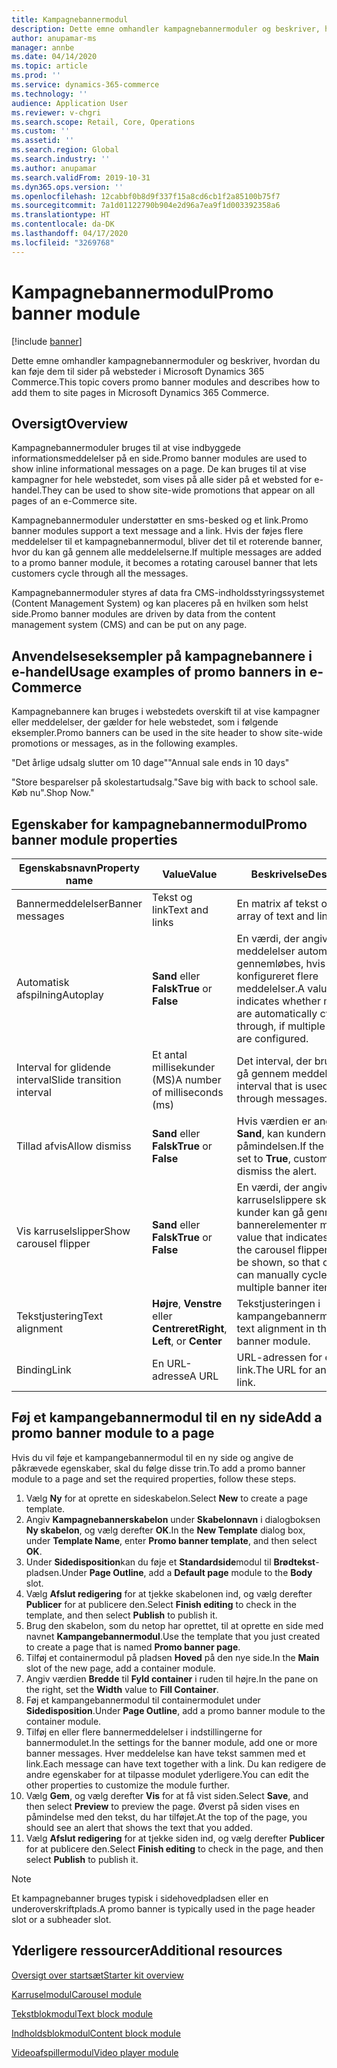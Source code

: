 ```yaml
---
title: Kampagnebannermodul
description: Dette emne omhandler kampagnebannermoduler og beskriver, hvordan du kan føje dem til sider på websteder i Microsoft Dynamics 365 Commerce.
author: anupamar-ms
manager: annbe
ms.date: 04/14/2020
ms.topic: article
ms.prod: ''
ms.service: dynamics-365-commerce
ms.technology: ''
audience: Application User
ms.reviewer: v-chgri
ms.search.scope: Retail, Core, Operations
ms.custom: ''
ms.assetid: ''
ms.search.region: Global
ms.search.industry: ''
ms.author: anupamar
ms.search.validFrom: 2019-10-31
ms.dyn365.ops.version: ''
ms.openlocfilehash: 12cabbf0b8d9f337f15a8cd6cb1f2a85100b75f7
ms.sourcegitcommit: 7a1d01122790b904e2d96a7ea9f1d003392358a6
ms.translationtype: HT
ms.contentlocale: da-DK
ms.lasthandoff: 04/17/2020
ms.locfileid: "3269768"
---
```

# <a name="promo-banner-module"></a><span data-ttu-id="9bc83-103">Kampagnebannermodul</span><span class="sxs-lookup"><span data-stu-id="9bc83-103">Promo banner module</span></span>


[!include [banner](includes/banner.md)]

<span data-ttu-id="9bc83-104">Dette emne omhandler kampagnebannermoduler og beskriver, hvordan du kan føje dem til sider på websteder i Microsoft Dynamics 365 Commerce.</span><span class="sxs-lookup"><span data-stu-id="9bc83-104">This topic covers promo banner modules and describes how to add them to site pages in Microsoft Dynamics 365 Commerce.</span></span>

## <a name="overview"></a><span data-ttu-id="9bc83-105">Oversigt</span><span class="sxs-lookup"><span data-stu-id="9bc83-105">Overview</span></span>

<span data-ttu-id="9bc83-106">Kampagnebannermoduler bruges til at vise indbyggede informationsmeddelelser på en side.</span><span class="sxs-lookup"><span data-stu-id="9bc83-106">Promo banner modules are used to show inline informational messages on a page.</span></span> <span data-ttu-id="9bc83-107">De kan bruges til at vise kampagner for hele webstedet, som vises på alle sider på et websted for e-handel.</span><span class="sxs-lookup"><span data-stu-id="9bc83-107">They can be used to show site-wide promotions that appear on all pages of an e-Commerce site.</span></span> 

<span data-ttu-id="9bc83-108">Kampagnebannermoduler understøtter en sms-besked og et link.</span><span class="sxs-lookup"><span data-stu-id="9bc83-108">Promo banner modules support a text message and a link.</span></span> <span data-ttu-id="9bc83-109">Hvis der føjes flere meddelelser til et kampagnebannermodul, bliver det til et roterende banner, hvor du kan gå gennem alle meddelelserne.</span><span class="sxs-lookup"><span data-stu-id="9bc83-109">If multiple messages are added to a promo banner module, it becomes a rotating carousel banner that lets customers cycle through all the messages.</span></span> 

<span data-ttu-id="9bc83-110">Kampagnebannermoduler styres af data fra CMS-indholdsstyringssystemet (Content Management System) og kan placeres på en hvilken som helst side.</span><span class="sxs-lookup"><span data-stu-id="9bc83-110">Promo banner modules are driven by data from the content management system (CMS) and can be put on any page.</span></span>

## <a name="usage-examples-of-promo-banners-in-e-commerce"></a><span data-ttu-id="9bc83-111">Anvendelseseksempler på kampagnebannere i e-handel</span><span class="sxs-lookup"><span data-stu-id="9bc83-111">Usage examples of promo banners in e-Commerce</span></span>

<span data-ttu-id="9bc83-112">Kampagnebannere kan bruges i webstedets overskift til at vise kampagner eller meddelelser, der gælder for hele webstedet, som i følgende eksempler.</span><span class="sxs-lookup"><span data-stu-id="9bc83-112">Promo banners can be used in the site header to show site-wide promotions or messages, as in the following examples.</span></span>

<span data-ttu-id="9bc83-113">"Det årlige udsalg slutter om 10 dage"</span><span class="sxs-lookup"><span data-stu-id="9bc83-113">"Annual sale ends in 10 days"</span></span>

<span data-ttu-id="9bc83-114">"Store besparelser på skolestartudsalg.</span><span class="sxs-lookup"><span data-stu-id="9bc83-114">"Save big with back to school sale.</span></span> <span data-ttu-id="9bc83-115">Køb nu".</span><span class="sxs-lookup"><span data-stu-id="9bc83-115">Shop Now."</span></span>

## <a name="promo-banner-module-properties"></a><span data-ttu-id="9bc83-116">Egenskaber for kampagnebannermodul</span><span class="sxs-lookup"><span data-stu-id="9bc83-116">Promo banner module properties</span></span>

| <span data-ttu-id="9bc83-117">Egenskabsnavn</span><span class="sxs-lookup"><span data-stu-id="9bc83-117">Property name</span></span>             | <span data-ttu-id="9bc83-118">Value</span><span class="sxs-lookup"><span data-stu-id="9bc83-118">Value</span></span>                              | <span data-ttu-id="9bc83-119">Beskrivelse</span><span class="sxs-lookup"><span data-stu-id="9bc83-119">Description</span></span> |
|---------------------------|------------------------------------|-------------|
| <span data-ttu-id="9bc83-120">Bannermeddelelser</span><span class="sxs-lookup"><span data-stu-id="9bc83-120">Banner messages</span></span>           | <span data-ttu-id="9bc83-121">Tekst og link</span><span class="sxs-lookup"><span data-stu-id="9bc83-121">Text and links</span></span>                     | <span data-ttu-id="9bc83-122">En matrix af tekst og link.</span><span class="sxs-lookup"><span data-stu-id="9bc83-122">An array of text and links.</span></span> |
| <span data-ttu-id="9bc83-123">Automatisk afspilning</span><span class="sxs-lookup"><span data-stu-id="9bc83-123">Autoplay</span></span>                  | <span data-ttu-id="9bc83-124">**Sand** eller **Falsk**</span><span class="sxs-lookup"><span data-stu-id="9bc83-124">**True** or **False**</span></span>              | <span data-ttu-id="9bc83-125">En værdi, der angiver, om meddelelser automatisk gennemløbes, hvis der er konfigureret flere meddelelser.</span><span class="sxs-lookup"><span data-stu-id="9bc83-125">A value that indicates whether messages are automatically cycled through, if multiple messages are configured.</span></span> |
| <span data-ttu-id="9bc83-126">Interval for glidende interval</span><span class="sxs-lookup"><span data-stu-id="9bc83-126">Slide transition interval</span></span> | <span data-ttu-id="9bc83-127">Et antal millisekunder (MS)</span><span class="sxs-lookup"><span data-stu-id="9bc83-127">A number of milliseconds (ms)</span></span>      | <span data-ttu-id="9bc83-128">Det interval, der bruges til at gå gennem meddelelser.</span><span class="sxs-lookup"><span data-stu-id="9bc83-128">The interval that is used to cycle through messages.</span></span> |
| <span data-ttu-id="9bc83-129">Tillad afvis</span><span class="sxs-lookup"><span data-stu-id="9bc83-129">Allow dismiss</span></span>             | <span data-ttu-id="9bc83-130">**Sand** eller **Falsk**</span><span class="sxs-lookup"><span data-stu-id="9bc83-130">**True** or **False**</span></span>              | <span data-ttu-id="9bc83-131">Hvis værdien er angivet til **Sand**, kan kunderne afvise påmindelsen.</span><span class="sxs-lookup"><span data-stu-id="9bc83-131">If the value is set to **True**, customers can dismiss the alert.</span></span> |
| <span data-ttu-id="9bc83-132">Vis karruselslipper</span><span class="sxs-lookup"><span data-stu-id="9bc83-132">Show carousel flipper</span></span>     | <span data-ttu-id="9bc83-133">**Sand** eller **Falsk**</span><span class="sxs-lookup"><span data-stu-id="9bc83-133">**True** or **False**</span></span>              | <span data-ttu-id="9bc83-134">En værdi, der angiver, om karruselslippere skal vises, så kunder kan gå gennem flere bannerelementer manuelt.</span><span class="sxs-lookup"><span data-stu-id="9bc83-134">A value that indicates whether the carousel flippers should be shown, so that customers can manually cycle through multiple banner items.</span></span> |
| <span data-ttu-id="9bc83-135">Tekstjustering</span><span class="sxs-lookup"><span data-stu-id="9bc83-135">Text alignment</span></span>            | <span data-ttu-id="9bc83-136">**Højre**, **Venstre** eller **Centreret**</span><span class="sxs-lookup"><span data-stu-id="9bc83-136">**Right**, **Left**, or **Center**</span></span> | <span data-ttu-id="9bc83-137">Tekstjusteringen i kampangebannermodulet.</span><span class="sxs-lookup"><span data-stu-id="9bc83-137">The text alignment in the promo banner module.</span></span> |
| <span data-ttu-id="9bc83-138">Binding</span><span class="sxs-lookup"><span data-stu-id="9bc83-138">Link</span></span>                      | <span data-ttu-id="9bc83-139">En URL-adresse</span><span class="sxs-lookup"><span data-stu-id="9bc83-139">A URL</span></span>                              | <span data-ttu-id="9bc83-140">URL-adressen for et valgfrit link.</span><span class="sxs-lookup"><span data-stu-id="9bc83-140">The URL for an optional link.</span></span> |

## <a name="add-a-promo-banner-module-to-a-page"></a><span data-ttu-id="9bc83-141">Føj et kampangebannermodul til en ny side</span><span class="sxs-lookup"><span data-stu-id="9bc83-141">Add a promo banner module to a page</span></span> 

<span data-ttu-id="9bc83-142">Hvis du vil føje et kampangebannermodul til en ny side og angive de påkrævede egenskaber, skal du følge disse trin.</span><span class="sxs-lookup"><span data-stu-id="9bc83-142">To add a promo banner module to a page and set the required properties, follow these steps.</span></span>

1. <span data-ttu-id="9bc83-143">Vælg **Ny** for at oprette en sideskabelon.</span><span class="sxs-lookup"><span data-stu-id="9bc83-143">Select **New** to create a page template.</span></span>
1. <span data-ttu-id="9bc83-144">Angiv **Kampagnebannerskabelon** under **Skabelonnavn** i dialogboksen **Ny skabelon**, og vælg derefter **OK**.</span><span class="sxs-lookup"><span data-stu-id="9bc83-144">In the **New Template** dialog box, under **Template Name**, enter **Promo banner template**, and then select **OK**.</span></span>
1. <span data-ttu-id="9bc83-145">Under **Sidedisposition**kan du føje et **Standardside**modul til **Brødtekst**-pladsen.</span><span class="sxs-lookup"><span data-stu-id="9bc83-145">Under **Page Outline**, add a **Default page** module to the **Body** slot.</span></span> 
1. <span data-ttu-id="9bc83-146">Vælg **Afslut redigering** for at tjekke skabelonen ind, og vælg derefter **Publicer** for at publicere den.</span><span class="sxs-lookup"><span data-stu-id="9bc83-146">Select **Finish editing** to check in the template, and then select **Publish** to publish it.</span></span> 
1. <span data-ttu-id="9bc83-147">Brug den skabelon, som du netop har oprettet, til at oprette en side med navnet **Kampangebannermodul**.</span><span class="sxs-lookup"><span data-stu-id="9bc83-147">Use the template that you just created to create a page that is named **Promo banner page**.</span></span> 
1. <span data-ttu-id="9bc83-148">Tilføj et containermodul på pladsen **Hoved** på den nye side.</span><span class="sxs-lookup"><span data-stu-id="9bc83-148">In the **Main** slot of the new page, add a container module.</span></span> 
1. <span data-ttu-id="9bc83-149">Angiv værdien **Bredde** til **Fyld container** i ruden til højre.</span><span class="sxs-lookup"><span data-stu-id="9bc83-149">In the pane on the right, set the **Width** value to **Fill Container**.</span></span>
1. <span data-ttu-id="9bc83-150">Føj et kampangebannermodul til containermodulet under **Sidedisposition**.</span><span class="sxs-lookup"><span data-stu-id="9bc83-150">Under **Page Outline**, add a promo banner module to the container module.</span></span>
1. <span data-ttu-id="9bc83-151">Tilføj en eller flere bannermeddelelser i indstillingerne for bannermodulet.</span><span class="sxs-lookup"><span data-stu-id="9bc83-151">In the settings for the banner module, add one or more banner messages.</span></span> <span data-ttu-id="9bc83-152">Hver meddelelse kan have tekst sammen med et link.</span><span class="sxs-lookup"><span data-stu-id="9bc83-152">Each message can have text together with a link.</span></span> <span data-ttu-id="9bc83-153">Du kan redigere de andre egenskaber for at tilpasse modulet yderligere.</span><span class="sxs-lookup"><span data-stu-id="9bc83-153">You can edit the other properties to customize the module further.</span></span>
1. <span data-ttu-id="9bc83-154">Vælg **Gem**, og vælg derefter **Vis** for at få vist siden.</span><span class="sxs-lookup"><span data-stu-id="9bc83-154">Select **Save**, and then select **Preview** to preview the page.</span></span> <span data-ttu-id="9bc83-155">Øverst på siden vises en påmindelse med den tekst, du har tilføjet.</span><span class="sxs-lookup"><span data-stu-id="9bc83-155">At the top of the page, you should see an alert that shows the text that you added.</span></span>
1. <span data-ttu-id="9bc83-156">Vælg **Afslut redigering** for at tjekke siden ind, og vælg derefter **Publicer** for at publicere den.</span><span class="sxs-lookup"><span data-stu-id="9bc83-156">Select **Finish editing** to check in the page, and then select **Publish** to publish it.</span></span> 

> [!NOTE]
> <span data-ttu-id="9bc83-157">Et kampagnebanner bruges typisk i sidehovedpladsen eller en underoverskriftplads.</span><span class="sxs-lookup"><span data-stu-id="9bc83-157">A promo banner is typically used in the page header slot or a subheader slot.</span></span>


## <a name="additional-resources"></a><span data-ttu-id="9bc83-158">Yderligere ressourcer</span><span class="sxs-lookup"><span data-stu-id="9bc83-158">Additional resources</span></span>

[<span data-ttu-id="9bc83-159">Oversigt over startsæt</span><span class="sxs-lookup"><span data-stu-id="9bc83-159">Starter kit overview</span></span>](starter-kit-overview.md)

[<span data-ttu-id="9bc83-160">Karruselmodul</span><span class="sxs-lookup"><span data-stu-id="9bc83-160">Carousel module</span></span>](add-carousel.md)

[<span data-ttu-id="9bc83-161">Tekstblokmodul</span><span class="sxs-lookup"><span data-stu-id="9bc83-161">Text block module</span></span>](add-content-rich-block.md)

[<span data-ttu-id="9bc83-162">Indholdsblokmodul</span><span class="sxs-lookup"><span data-stu-id="9bc83-162">Content block module</span></span>](add-hero-module.md)

[<span data-ttu-id="9bc83-163">Videoafspillermodul</span><span class="sxs-lookup"><span data-stu-id="9bc83-163">Video player module</span></span>](add-video-player.md)
